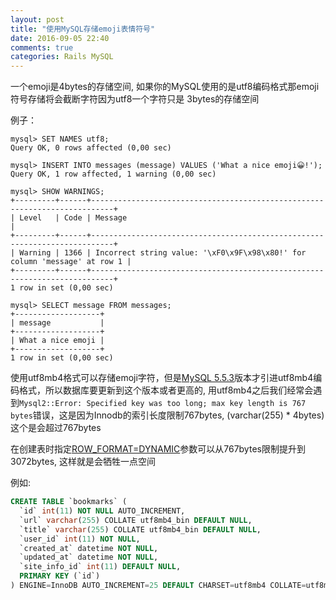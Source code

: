 ```yaml
---
layout: post
title: "使用MySQL存储emoji表情符号"
date: 2016-09-05 22:40
comments: true
categories: Rails MySQL
---
```

一个emoji是4bytes的存储空间, 如果你的MySQL使用的是utf8编码格式那emoji符号存储将会截断字符因为utf8一个字符只是
3bytes的存储空间

例子：

```
mysql> SET NAMES utf8;
Query OK, 0 rows affected (0,00 sec)

mysql> INSERT INTO messages (message) VALUES ('What a nice emoji😀!');
Query OK, 1 row affected, 1 warning (0,00 sec)

mysql> SHOW WARNINGS;
+---------+------+---------------------------------------------------------------------------+
| Level   | Code | Message                                                                   |
+---------+------+---------------------------------------------------------------------------+
| Warning | 1366 | Incorrect string value: '\xF0\x9F\x98\x80!' for column 'message' at row 1 |
+---------+------+---------------------------------------------------------------------------+
1 row in set (0,00 sec)

mysql> SELECT message FROM messages;
+-------------------+
| message           |
+-------------------+
| What a nice emoji |
+-------------------+
1 row in set (0,00 sec)
```

使用utf8mb4格式可以存储emoji字符，但是[MySQL 5.5.3](https://dev.mysql.com/doc/relnotes/mysql/5.5/en/news-5-5-3.html)版本才引进utf8mb4编码格式，所以数据库要更新到这个版本或者更高的, 用utf8mb4之后我们经常会遇到``Mysql2::Error: Specified key was too long; max key length is 767 bytes``错误，这是因为Innodb的索引长度限制767bytes, (varchar(255) * 4bytes)这个是会超过767bytes


在创建表时指定[ROW_FORMAT=DYNAMIC](http://dev.mysql.com/doc/refman/5.6/en/innodb-parameters.html#sysvar_innodb_large_prefix)参数可以从767bytes限制提升到3072bytes, 这样就是会牺牲一点空间

例如:

```sql
CREATE TABLE `bookmarks` (
  `id` int(11) NOT NULL AUTO_INCREMENT,
  `url` varchar(255) COLLATE utf8mb4_bin DEFAULT NULL,
  `title` varchar(255) COLLATE utf8mb4_bin DEFAULT NULL,
  `user_id` int(11) NOT NULL,
  `created_at` datetime NOT NULL,
  `updated_at` datetime NOT NULL,
  `site_info_id` int(11) DEFAULT NULL,
  PRIMARY KEY (`id`)
) ENGINE=InnoDB AUTO_INCREMENT=25 DEFAULT CHARSET=utf8mb4 COLLATE=utf8mb4_bin ROW_FORMAT=DYNAMIC
```





